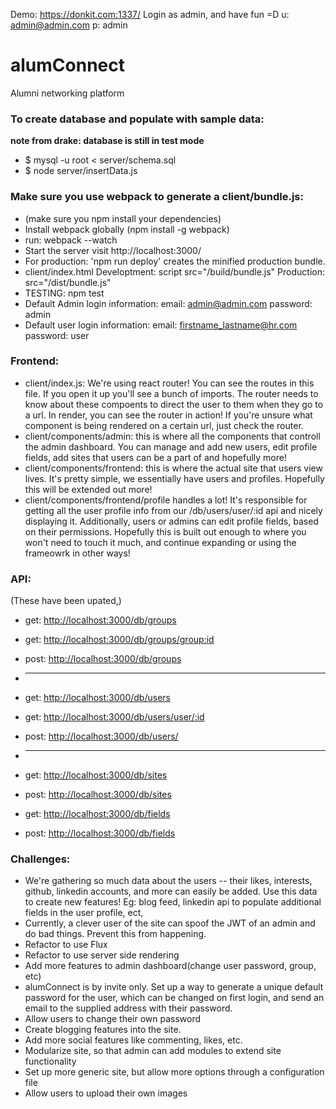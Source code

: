 Demo: https://donkit.com:1337/
Login as admin, and have fun =D  u: admin@admin.com p: admin

# alumConnect
Alumni networking platform


### To create database and populate with sample data: ###
 **note from drake: database is still in test mode**
  * $ mysql -u root < server/schema.sql
  * $ node server/insertData.js


### Make sure you use webpack to generate a client/bundle.js: ###

  * (make sure you npm install your dependencies)
  * Install webpack globally (npm install -g webpack)
  * run: webpack --watch
  * Start the server visit http://localhost:3000/
  * For production: 'npm run deploy' creates the minified production bundle.  
  * client/index.html Developtment: script src="/build/bundle.js" Production: src="/dist/bundle.js"
  * TESTING: npm test
  * Default Admin login information: email: admin@admin.com password: admin
  * Default user login information: email: firstname_lastname@hr.com password: user 

### Frontend:
* client/index.js: We're using react router! You can see the routes in this file. If you open it up you'll see a bunch of imports. The router needs to know about these compoents to direct the user to them when they go to a url. In render, you can see the router in action! If you're unsure what component is being rendered on a certain url, just check the router.
* client/components/admin: this is where all the components that controll the admin dashboard. You can manage and add new users, edit profile fields, add sites that users can be a part of and hopefully more!
* client/components/frontend: this is where the actual site that users view lives. It's pretty simple, we essentially have users and profiles. Hopefully this will be extended out more!
* client/components/frontend/profile handles a lot! It's responsible for getting all the user profile info from our /db/users/user/:id api and nicely displaying it. Additionally, users or admins can edit profile fields, based on their permissions. Hopefully this is built out enough to where you won't need to touch it much, and continue expanding or using the frameowrk in other ways!


### API: 
(These have been upated,)
* get: <http://localhost:3000/db/groups>
* get: <http://localhost:3000/db/groups/group:id>
* post: <http://localhost:3000/db/groups>
* ---
* get:  <http://localhost:3000/db/users>
* get:  <http://localhost:3000/db/users/user/:id>
* post: <http://localhost:3000/db/users/>

* ---
* get:  <http://localhost:3000/db/sites>
* post: <http://localhost:3000/db/sites>

* get:  <http://localhost:3000/db/fields>
* post: <http://localhost:3000/db/fields>
### Challenges:

* We're gathering so much data about the users -- their likes, interests, github, linkedin accounts, and more can easily be added. Use this data to create new features! Eg: blog feed, linkedin api to populate additional fields in the user profile, ect, 
* Currently, a clever user of the site can spoof the JWT of an admin and do bad things. Prevent this from happening.
* Refactor to use Flux
* Refactor to use server side rendering
* Add more features to admin dashboard(change user password, group, etc)
* alumConnect is by invite only. Set up a way to generate a unique default password for the user, which can be changed on first login, and send an email to the supplied address with their password. 
* Allow users to change their own password
* Create blogging features into the site.
* Add more social features like commenting, likes, etc.
* Modularize site, so that admin can add modules to extend site functionality
* Set up more generic site, but allow more options through a configuration file
* Allow users to upload their own images


